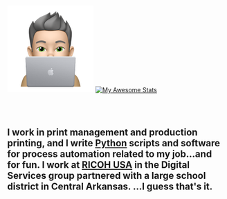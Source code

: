 
![phizzl3](/img/avitar-200.png "phiZzL3") [![My Awesome Stats](https://awesome-github-stats.azurewebsites.net/user-stats/phizzl3?cardType=github&theme=dracula&preferLogin=false)](https://github.com/phizzl3)  

<br><br>

## I work in print management and production printing, and I write [Python](https://en.wikipedia.org/wiki/Python_(programming_language)) scripts and software for process automation related to my job...and for fun. I work at [RICOH USA](http://ricoh-usa.com) in the Digital Services group partnered with a large school district in Central Arkansas. ...I guess that's it.  
